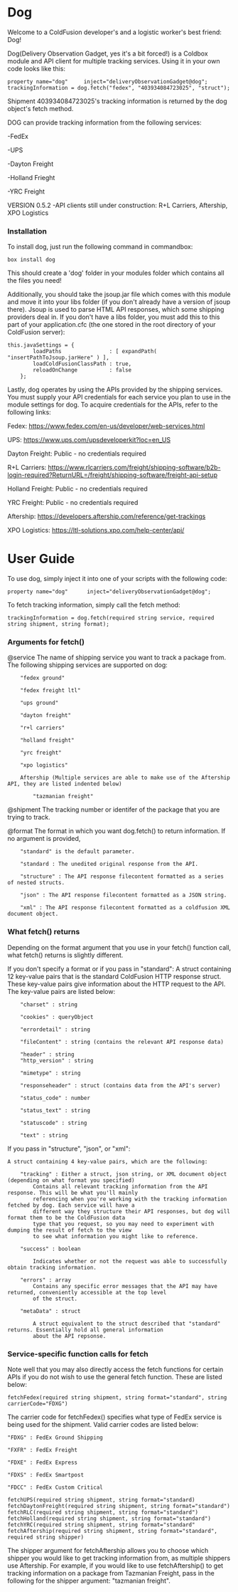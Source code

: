 # Dog

Welcome to a ColdFusion developer's and a logistic worker's best friend: Dog! 

Dog(Delivery Observation Gadget, yes it's a bit forced!) is a Coldbox module
and API client for multiple tracking services. Using it in your own code
looks like this:


```
property name="dog"     inject="deliveryObservationGadget@dog";
trackingInformation = dog.fetch("fedex", "403934084723025", "struct");
```


Shipment 403934084723025's tracking information is returned by the dog object's
fetch method.

DOG can provide tracking information from the following services:

-FedEx

-UPS

-Dayton Freight

-Holland Frieght

-YRC Freight



VERSION 0.5.2
	-API clients still under construction: R+L Carriers, Aftership, XPO Logistics



### Installation

To install dog, just run the following command in commandbox:

```
box install dog
```

This should create a 'dog' folder in your modules folder which contains all
the files you need!

Additionally, you should take the jsoup.jar file which comes with this module and 
move it into your libs folder (if you don't already have a version of jsoup there).
Jsoup is used to parse HTML API responses, which some shipping providers deal in.
If you don't have a libs folder, you must add this to this part of your
application.cfc (the one stored in the root directory of your ColdFusion server):

```
this.javaSettings = {
		loadPaths               : [ expandPath( "insertPathToJsoup.jarHere" ) ],
		loadColdFusionClassPath : true,
		reloadOnChange          : false
	};
```

Lastly, dog operates by using the APIs provided by the shipping services.
You must supply your API credentials for each service you plan to use in
the module settings for dog. To acquire credentials for the APIs, refer
to the following links:


Fedex: https://www.fedex.com/en-us/developer/web-services.html

UPS: https://www.ups.com/upsdeveloperkit?loc=en_US

Dayton Freight: Public - no credentials required

R+L Carriers: https://www.rlcarriers.com/freight/shipping-software/b2b-login-required?ReturnURL=/freight/shipping-software/freight-api-setup

Holland Freight: Public - no credentials required

YRC Freight: Public - no credentials required

Aftership: https://developers.aftership.com/reference/get-trackings

XPO Logistics: https://ltl-solutions.xpo.com/help-center/api/




# User Guide

To use dog, simply inject it into one of your scripts with the following code:

```
property name="dog"      inject="deliveryObservationGadget@dog";
```

To fetch tracking information, simply call the fetch method:

```
trackingInformation = dog.fetch(required string service, required string shipment, string format);
```


### Arguments for fetch()

@service The name of shipping service you want to track a package from. The following shipping services are supported on dog:

		"fedex ground"
		
		"fedex freight ltl"
		
		"ups ground"
		
		"dayton freight"
		
		"r+l carriers"
		
		"holland freight"
		
		"yrc freight"
		
		"xpo logistics"
		
		Aftership (Multiple services are able to make use of the Aftership API, they are listed indented below)
		
			"tazmanian freight"
			
			
@shipment The tracking number or identifer of the package that you are trying to track.


@format The format in which you want dog.fetch() to return information. If no argument is provided,

		"standard" is the default parameter.
		
		"standard : The unedited original response from the API.
		
		"structure" : The API response filecontent formatted as a series of nested structs.
		
		"json" : The API response filecontent formatted as a JSON string.
		
		"xml" : The API response filecontent formatted as a coldfusion XML document object.
		


### What fetch() returns

Depending on the format argument that you use in your fetch() function call, what fetch()
returns is slightly different. 

If you don't specify a format or if you pass in "standard":
	A struct containing 12 key-value pairs that is the standard ColdFusion HTTP response
	struct. These key-value pairs give information about the HTTP request to the API.
	The key-value pairs are listed below:
	
		"charset" : string
		
		"cookies" : queryObject
		
		"errordetail" : string
		
		"fileContent" : string (contains the relevant API response data)
		
		"header" : string
		"http_version" : string
		
		"mimetype" : string
		
		"responseheader" : struct (contains data from the API's server)
		
		"status_code" : number
		
		"status_text" : string
		
		"statuscode" : string
		
		"text" : string
		

If you pass in "structure", "json", or "xml":

	A struct containing 4 key-value pairs, which are the following:
	
		"tracking" : Either a struct, json string, or XML document object (depending on what format you specified)
			Contains all relevant tracking information from the API response. This will be what you'll mainly
			referencing when you're working with the tracking information fetched by dog. Each service will have a
			different way they structure their API responses, but dog will format them to be the ColdFusion data
			type that you request, so you may need to experiment with dumping the result of fetch to the view
			to see what information you might like to reference.
			
		"success" : boolean
		
			Indicates whether or not the request was able to successfully obtain tracking information.
			
		"errors" : array
			Contains any specific error messages that the API may have returned, conveniently accessible at the top level
			of the struct.
			
		"metaData" : struct
		
			A struct equivalent to the struct described that "standard" returns. Essentially hold all general information
			about the API repsonse.


### Service-specific function calls for fetch
Note well that you may also directly access the fetch functions for certain APIs if you
do not wish to use the general fetch function. These are listed below:

```
fetchFedex(required string shipment, string format="standard", string carrierCode="FDXG")
```
The carrier code for fetchFedex() specifies what type of FedEx service is being used for the
shipment. Valid carrier codes are listed below:

    "FDXG" : FedEx Ground Shipping
    
    "FXFR" : FedEx Freight
    
    "FDXE" : FedEx Express
    
    "FDXS" : FedEx Smartpost
    
    "FDCC" : FedEx Custom Critical
    

```
fetchUPS(required string shipment, string format="standard)
fetchDaytonFreight(required string shipment, string format="standard")
fetchRLC(required string shipment, string format="standard")
fetchHolland(required string shipment, string format="standard")
fetchYRC(required string shipment, string format="standard"
fetchAftership(required string shipment, string format="standard",  required string shipper)
```
The shipper argument for fetchAftership allows you to choose which shipper you would like to get tracking information from,
as multiple shippers use Aftership. For example, if you would like to use fetchAftership() to get tracking information on 
a package from Tazmanian Freight, pass in the following for the shipper argument: "tazmanian freight".
